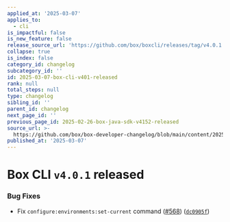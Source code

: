 ```yaml
---
applied_at: '2025-03-07'
applies_to:
  - cli
is_impactful: false
is_new_feature: false
release_source_url: 'https://github.com/box/boxcli/releases/tag/v4.0.1'
collapse: true
is_index: false
category_id: changelog
subcategory_id: ''
id: 2025-03-07-box-cli-v401-released
rank: null
total_steps: null
type: changelog
sibling_id: ''
parent_id: changelog
next_page_id: ''
previous_page_id: 2025-02-26-box-java-sdk-v4152-released
source_url: >-
  https://github.com/box/box-developer-changelog/blob/main/content/2025/03-07-box-cli-v401-released.md
published_at: '2025-03-07'
---
```

# Box CLI `v4.0.1` released

### Bug Fixes

* Fix `configure:environments:set-current` command ([#568][1]) ([`dc0905f`][2])

[1]: https://github.com/box/boxcli/issues/568

[2]: https://github.com/box/boxcli/commit/dc0905f7b85a32373e93ec7726afb261223e9fac